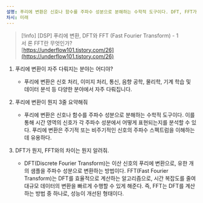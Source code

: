 ```yaml
---
설명: 푸리에 변환은 신호나 함수를 주파수 성분으로 분해하는 수학적 도구이다. DFT, FFT가 있다.
차시: 미래
---
```

> [!info] [DSP] 푸리에 변환, DFT와 FFT (Fast Fourier Transform) - 1  
> 서 론 FFT란 무엇인가?  
> [https://underflow101.tistory.com/26](https://underflow101.tistory.com/26)  
  
1. 푸리에 변환이 자주 다뤄지는 분야는 어디야?
    
    - 푸리에 변환은 신호 처리, 이미지 처리, 통신, 음향 공학, 물리학, 기계 학습 및 데이터 분석 등 다양한 분야에서 자주 다뤄집니다.
    
      
    
2. 푸리에 변환이 뭔지 3줄 요약해줘
    
    - 푸리에 변환은 신호나 함수를 주파수 성분으로 분해하는 수학적 도구이다. 이를 통해 시간 영역의 신호가 각 주파수 성분에서 어떻게 표현되는지를 분석할 수 있다. 푸리에 변환은 주기적 또는 비주기적인 신호의 주파수 스펙트럼을 이해하는 데 유용하다.
    
      
    
3. DFT가 뭔지, FFT와의 차이는 뭔지 알려줘.
    - DFT(Discrete Fourier Transform)는 이산 신호의 푸리에 변환으로, 유한 개의 샘플을 주파수 성분으로 변환하는 방법이다. FFT(Fast Fourier Transform)는 DFT를 효율적으로 계산하는 알고리즘으로, 시간 복잡도를 줄여 대규모 데이터의 변환을 빠르게 수행할 수 있게 해준다. 즉, FFT는 DFT를 계산하는 방법 중 하나로, 성능이 개선된 형태이다.